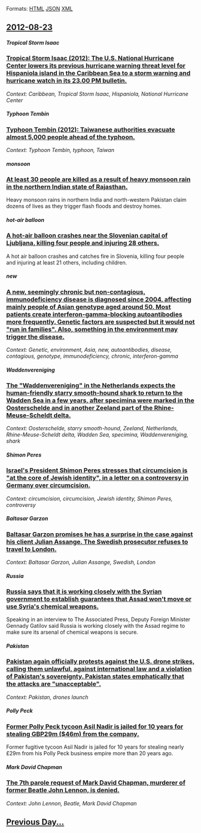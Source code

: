 
Formats: [HTML](2012/08/23/index.html)  [JSON](2012/08/23/index.json)  [XML](2012/08/23/index.xml)  

## [2012-08-23](/news/2012/08/23/index.md)

##### Tropical Storm Isaac
### [Tropical Storm Isaac (2012): The U.S. National Hurricane Center lowers its previous hurricane warning threat level for Hispaniola island in the Caribbean Sea to a storm warning and hurricane watch in its 23.00 PM bulletin. ](/news/2012/08/23/tropical-storm-isaac-2012-the-u-s-national-hurricane-center-lowers-its-previous-hurricane-warning-threat-level-for-hispaniola-island-in.md)
_Context: Caribbean, Tropical Storm Isaac, Hispaniola, National Hurricane Center_

##### Typhoon Tembin
### [Typhoon Tembin (2012): Taiwanese authorities evacuate almost 5,000 people ahead of the typhoon. ](/news/2012/08/23/typhoon-tembin-2012-taiwanese-authorities-evacuate-almost-5-000-people-ahead-of-the-typhoon.md)
_Context: Typhoon Tembin, typhoon, Taiwan_

##### monsoon
### [At least 30 people are killed as a result of heavy monsoon rain in the northern Indian state of Rajasthan. ](/news/2012/08/23/at-least-30-people-are-killed-as-a-result-of-heavy-monsoon-rain-in-the-northern-indian-state-of-rajasthan.md)
Heavy monsoon rains in northern India and north-western Pakistan claim dozens of lives as they trigger flash floods and destroy homes.

##### hot-air balloon
### [A hot-air balloon crashes near the Slovenian capital of Ljubljana, killing four people and injuring 28 others. ](/news/2012/08/23/a-hot-air-balloon-crashes-near-the-slovenian-capital-of-ljubljana-killing-four-people-and-injuring-28-others.md)
A hot air balloon crashes and catches fire in Slovenia, killing four people and injuring at least 21 others, including children.

##### new
### [A new, seemingly chronic but non-contagious, immunodeficiency disease is diagnosed since 2004, affecting mainly people of Asian genotype aged around 50. Most patients create interferon-gamma-blocking autoantibodies more frequently. Genetic factors are suspected but it would not "run in families". Also, something in the environment may trigger the disease. ](/news/2012/08/23/a-new-seemingly-chronic-but-non-contagious-immunodeficiency-disease-is-diagnosed-since-2004-affecting-mainly-people-of-asian-genotype-age.md)
_Context: Genetic, environment, Asia, new, autoantibodies, disease, contagious, genotype, immunodeficiency, chronic, interferon-gamma_

##### Waddenvereniging
### [The "Waddenvereniging" in the Netherlands expects the human-friendly starry smooth-hound shark to return to the Wadden Sea in a few years, after specimina were marked in the Oosterschelde and in another Zeeland part of the Rhine-Meuse-Scheldt delta. ](/news/2012/08/23/the-waddenvereniging-in-the-netherlands-expects-the-human-friendly-starry-smooth-hound-shark-to-return-to-the-wadden-sea-in-a-few-years-a.md)
_Context: Oosterschelde, starry smooth-hound, Zeeland, Netherlands, Rhine-Meuse-Scheldt delta, Wadden Sea, specimina, Waddenvereniging, shark_

##### Shimon Peres
### [Israel's President Shimon Peres stresses that circumcision is "at the core of Jewish identity", in a letter on a controversy in Germany over circumcision. ](/news/2012/08/23/israel-s-president-shimon-peres-stresses-that-circumcision-is-at-the-core-of-jewish-identity-in-a-letter-on-a-controversy-in-germany-over.md)
_Context: circumcision, circumcision, Jewish identity, Shimon Peres, controversy_

##### Baltasar Garzon
### [Baltasar Garzon promises he has a surprise in the case against his client Julian Assange. The Swedish prosecutor refuses to travel to London. ](/news/2012/08/23/baltasar-garza3n-promises-he-has-a-surprise-in-the-case-against-his-client-julian-assange-the-swedish-prosecutor-refuses-to-travel-to-londo.md)
_Context: Baltasar Garzon, Julian Assange, Swedish, London_

##### Russia
### [Russia says that it is working closely with the Syrian government to establish guarantees that Assad won't move or use Syria's chemical weapons. ](/news/2012/08/23/russia-says-that-it-is-working-closely-with-the-syrian-government-to-establish-guarantees-that-assad-won-t-move-or-use-syria-s-chemical-weap.md)
Speaking in an interview to The Associated Press, Deputy Foreign Minister Gennady Gatilov said Russia is working closely with the Assad regime to make sure its arsenal of chemical weapons is secure.

##### Pakistan
### [Pakistan again officially protests against the U.S. drone strikes, calling them unlawful, against international law and a violation of Pakistan's sovereignty. Pakistan states emphatically that the attacks are "unacceptable". ](/news/2012/08/23/pakistan-again-officially-protests-against-the-u-s-drone-strikes-calling-them-unlawful-against-international-law-and-a-violation-of-pakis.md)
_Context: Pakistan, drones launch_

##### Polly Peck
### [Former Polly Peck tycoon Asil Nadir is jailed for 10 years for stealing GBP29m ($46m) from the company. ](/news/2012/08/23/former-polly-peck-tycoon-asil-nadir-is-jailed-for-10-years-for-stealing-agbp29m-46m-from-the-company.md)
Former fugitive tycoon Asil Nadir is jailed for 10 years for stealing nearly £29m from his Polly Peck business empire more than 20 years ago.

##### Mark David Chapman
### [The 7th parole request of Mark David Chapman, murderer of former Beatle John Lennon, is denied. ](/news/2012/08/23/the-7th-parole-request-of-mark-david-chapman-murderer-of-former-beatle-john-lennon-is-denied.md)
_Context: John Lennon, Beatle, Mark David Chapman_

## [Previous Day...](/news/2012/08/22/index.md)

